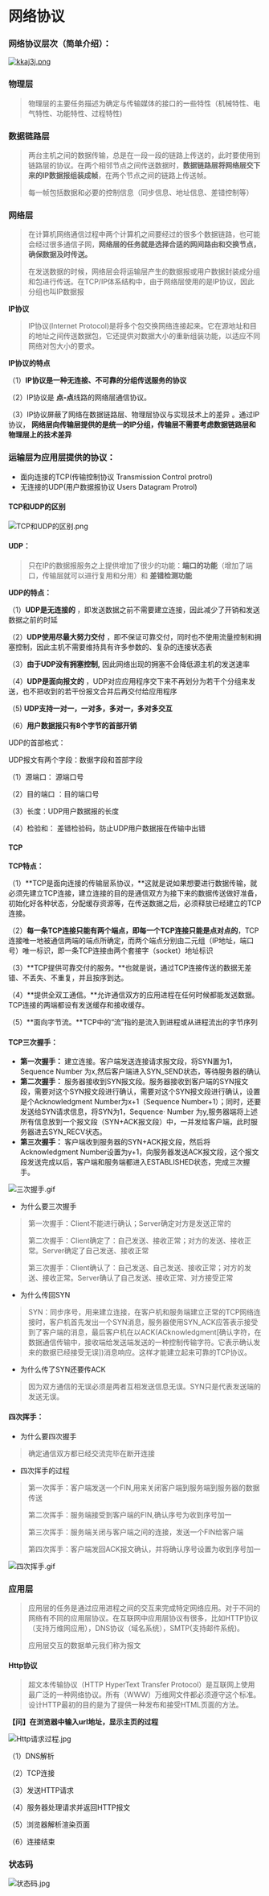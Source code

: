 # 网络协议

### 网络协议层次（简单介绍）：

[![kkaj3j.png](https://s2.ax1x.com/2019/01/22/kkaj3j.png)](https://imgchr.com/i/kkaj3j)

### 物理层

> 物理层的主要任务描述为确定与传输媒体的接口的一些特性（机械特性、电气特性、功能特性、过程特性)

### 数据链路层

> 两台主机之间的数据传输，总是在一段一段的链路上传送的，此时要使用到链路层的协议。在两个相邻节点之间传送数据时，**数据链路层将网络层交下来的IP数据报组装成帧**，在两个节点之间的链路上传送帧。
>
> 每一帧包括数据和必要的控制信息（同步信息、地址信息、差错控制等）

### 网络层

> 在计算机网络通信过程中两个计算机之间要经过的很多个数据链路，也可能会经过很多通信子网，**网络层的任务就是选择合适的网间路由和交换节点，确保数据及时传送。**
>
> 在发送数据的时候，网络层会将运输层产生的数据报或用户数据封装成分组和包进行传送。在TCP/IP体系结构中，由于网络层使用的是IP协议，因此分组也叫IP数据报

**IP协议**

> IP协议(Internet Protocol)是将多个包交换网络连接起来。它在源地址和目的地址之间传送数据包，它还提供对数据大小的重新组装功能，以适应不同网络对包大小的要求。

**IP协议的特点**

（1）**IP协议是一种无连接、不可靠的分组传送服务的协议**

（2）IP协议是 **点-点**线路的网络层通信协议。

（3）IP协议屏蔽了网络在数据链路层、物理层协议与实现技术上的差异 。通过IP协议， **网络层向传输层提供的是统一的IP分组，传输层不需要考虑数据链路层和物理层上的技术差异**

### **运输层为应用层提供的协议：**

* 面向连接的TCP(传输控制协议 Transmission Control protrol)
* 无连接的UDP(用户数据报协议 Users Datagram Protrol)

#### TCP和UDP的区别

![TCP和UDP的区别.png](http://wx1.sinaimg.cn/mw690/0060lm7Tly1fzgunk6jvzj30nw064749.jpg)

#### **UDP：**

> 只在IP的数据报服务之上提供增加了很少的功能：**端口的功能**（增加了端口，传输层就可以进行复用和分用）和 **差错检测功能**

**UDP的特点：** 

（1）**UDP是无连接的** ，即发送数据之前不需要建立连接，因此减少了开销和发送数据之前的时延

（2）**UDP使用尽最大努力交付** ，即不保证可靠交付，同时也不使用流量控制和拥塞控制，因此主机不需要维持具有许多参数的、复杂的连接状态表

（3）**由于UDP没有拥塞控制,** 因此网络出现的拥塞不会降低源主机的发送速率

（4）**UDP是面向报文的** ，UDP对应应用程序交下来不再划分为若干个分组来发送，也不把收到的若干份报文合并后再交付给应用程序

（5) **UDP支持一对一，一对多，多对一，多对多交互**

（6）**用户数据报只有8个字节的首部开销**

UDP的首部格式：

UDP报文有两个字段：数据字段和首部字段

（1）源端口： 源端口号

（2）目的端口 ：目的端口号

（3）长度：UDP用户数据报的长度

（4）检验和： 差错检验码，防止UDP用户数据报在传输中出错

#### **TCP**

**TCP特点：**

（1）**TCP是面向连接的传输层系协议，**这就是说如果想要进行数据传输，就必须先建立TCP连接，建立连接的目的是通信双方为接下来的数据传送做好准备，初始化好各种状态，分配缓存资源等，在传送数据之后，必须释放已经建立的TCP连接。

（2）**每一条TCP连接只能有两个端点，即每一个TCP连接只能是点对点的**，TCP连接唯一地被通信两端的端点所确定，而两个端点分别由二元组（IP地址，端口号）唯一标识，即一条TCP连接由两个套接字（socket）地址标识

（3）**TCP提供可靠交付的服务。**也就是说，通过TCP连接传送的数据无差错、不丢失、不重复，并且按序到达。

（4）**提供全双工通信。**允许通信双方的应用进程在任何时候都能发送数据。TCP连接的两端都设有发送缓存和接收缓存。

（5）**面向字节流。**TCP中的“流”指的是流入到进程或从进程流出的字节序列

#### TCP三次握手：

* **第一次握手：** 建立连接。客户端发送连接请求报文段，将SYN置为1，Sequence Number 为x,然后客户端进入SYN_SEND状态，等待服务器的确认
* **第二次握手：** 服务器接收到SYN报文段。服务器接收到客户端的SYN报文段，需要对这个SYN报文段进行确认，需要对这个SYN报文段进行确认，设置是个Acknowledgment Number为x+1（Sequence Number+1）；同时，还要发送给SYN请求信息，将SYN为1，Sequence· Number 为y,服务器端将上述所有信息放到一个报文段（SYN+ACK报文段）中，一并发给客户端，此时服务器进去SYN_RECV状态。
* **第三次握手：** 客户端收到服务器的SYN+ACK报文段，然后将Acknowledgment Number设置为y+1，向服务器发送ACK报文段，这个报文段发送完成以后，客户端和服务端都进入ESTABLISHED状态，完成三次握手。

![三次握手.gif](https://i.loli.net/2019/01/18/5c41f0ae064ef.gif)

* 为什么要三次握手

> 第一次握手：Client不能进行确认；Server确定对方是发送正常的
>
> 第二次握手：Client确定了：自己发送、接收正常；对方的发送、接收正常。Server确定了自己发送、接收正常
>
> 第三次握手：Client确认了：自己发送、自己发送、接收正常；对方的发送、接收正常。Server确认了自己发送、接收正常、对方接受正常

*  为什么传回SYN

> SYN：同步序号，用来建立连接，在客户机和服务端建立正常的TCP网络连接时，客户机首先发出一个SYN消息，服务器使用SYN_ACK应答表示接受到了客户端的消息，最后客户机在以ACK(ACknowledgment[确认字符，在数据通信传输中，接收端给发送端发送的一种控制传输字符。它表示确认发来的数据已经接受无误])消息响应。这样才能建立起来可靠的TCP协议。

* 为什么传了SYN还要传ACK

> 因为双方通信的无误必须是两者互相发送信息无误。SYN只是代表发送端的发送无误。

#### 四次挥手：

* 为什么要四次握手

> 确定通信双方都已经交流完毕在断开连接

* 四次挥手的过程

> 第一次挥手：客户端发送一个FIN,用来关闭客户端到服务端到服务器的数据传送
>
> 第二次挥手：服务端接受到客户端的FIN,确认序号为收到序号加一
>
> 第三次挥手：服务端关闭与客户端之间的连接，发送一个FIN给客户端
>
> 第四次挥手：客户端发回ACK报文确认，并将确认序号设置为收到序号加一

![四次挥手.gif](https://i.loli.net/2019/01/18/5c41f17da4ded.gif)

### 应用层

> 应用层的任务是通过应用进程之间的交互来完成特定网络应用。对于不同的网络有不同的应用层协议。在互联网中应用层协议有很多，比如HTTP协议（支持万维网应用），DNS协议（域名系统），SMTP(支持邮件系统)。
>
> 应用层交互的数据单元我们称为报文

#### Http协议

> 超文本传输协议（HTTP HyperText Transfer Protocol）是互联网上使用最广泛的一种网络协议。所有（WWW）万维网文件都必须遵守这个标准。设计HTTP最初的目的是为了提供一种发布和接受HTML页面的方法。

**【问】在浏览器中输入url地址，显示主页的过程**

![Http请求过程.jpg](http://wx4.sinaimg.cn/mw690/0060lm7Tly1fzgur8r838j30g40csaad.jpg)

（1）DNS解析

（2）TCP连接

（3）发送HTTP请求

（4）服务器处理请求并返回HTTP报文

（5）浏览器解析渲染页面

（6）连接结束

### 状态码

![状态码.jpg](http://wx1.sinaimg.cn/mw690/0060lm7Tly1fzgutyxmxlj30ip06275z.jpg)


